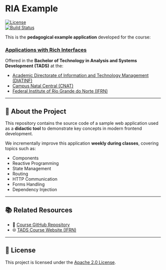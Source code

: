 # RIA Example

[![License](https://img.shields.io/:license-apache-blue.svg)](http://www.apache.org/licenses/LICENSE-2.0.html)  
[![Build Status](https://github.com/persapiens-classes/ifrn-ria-example/actions/workflows/node.yml/badge.svg)](https://github.com/persapiens-classes/ifrn-ria-example/actions)

This is the **pedagogical example application** developed for the course:

### [Applications with Rich Interfaces](https://github.com/persapiens-classes/ifrn-ria)

Offered in the **Bachelor of Technology in Analysis and Systems Development (TADS)** at the:

- [Academic Directorate of Information and Technology Management (DIATINF)](https://diatinf.ifrn.edu.br)  
- [Campus Natal Central (CNAT)](https://portal.ifrn.edu.br/campus/natalcentral)  
- [Federal Institute of Rio Grande do Norte (IFRN)](https://portal.ifrn.edu.br/)

---

## 🧪 About the Project

This repository contains the source code of a sample web application used as a **didactic tool** to demonstrate key concepts in modern frontend development.

We incrementally improve this application **weekly during classes**, covering topics such as:

- Components
- Reactive Programming
- State Management
- Routing
- HTTP Communication
- Forms Handling
- Dependency Injection

---

## 📚 Related Resources

- 📘 [Course GitHub Repository](https://github.com/persapiens-classes/ifrn-ria)  
- 🌐 [TADS Course Website (IFRN)](https://sites.google.com/escolar.ifrn.edu.br/diatinf/cursos/superiores/an%C3%A1lise-e-desenvolvimento-de-sistemas?authuser=0)

---

## 📄 License

This project is licensed under the [Apache 2.0 License](http://www.apache.org/licenses/LICENSE-2.0.html).
